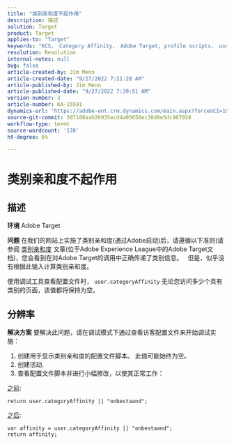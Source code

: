 ```yaml
---
title: "类别亲和度不起作用"
description: 描述
solution: Target
product: Target
applies-to: "Target"
keywords: "KCS， Category Affinity， Adobe Target, profile scripts， user.categoryAffinity"
resolution: Resolution
internal-notes: null
bug: false
article-created-by: Jim Menn
article-created-date: "9/27/2022 7:21:28 AM"
article-published-by: Jim Menn
article-published-date: "9/27/2022 7:39:51 AM"
version-number: 3
article-number: KA-15591
dynamics-url: "https://adobe-ent.crm.dynamics.com/main.aspx?forceUCI=1&pagetype=entityrecord&etn=knowledgearticle&id=05ff4dfb-343e-ed11-9db1-0022480866ad"
source-git-commit: 307108aab26935ecd4a05656ec30d6e5dc907028
workflow-type: tm+mt
source-wordcount: '178'
ht-degree: 6%

---
```


# 类别亲和度不起作用

## 描述


<b>环境</b>
Adobe Target

<b>问题</b>
在我们的网站上实施了类别亲和度(通过Adobe启动)后，请遵循以下准则(请参阅 [类别亲和度](https://docs.adobe.com/content/help/en/target/using/audiences/visitor-profiles/category-affinity.html "单击以关注链接https://docs.adobe.com/content/help/en/target/using/audiences/visitor-profiles/category-affinity.html") 文章(位于Adobe Experience League中的Adobe Target文档)，您会看到在对Adobe Target的调用中正确传递了类别信息。
 
但是，似乎没有根据此输入计算类别亲和度。

使用调试工具查看配置文件时， `user.categoryAffinity` 无论您访问多少个具有类别的页面，该值都将保持为空。


## 分辨率


<b>解决方案</b>
要解决此问题，请在调试模式下通过查看访客配置文件来开始调试实施：

1. 创建用于显示类别亲和度的配置文件脚本。 此值可能始终为空。
2. 创建活动.
3. 查看配置文件脚本并进行小幅修改，以使其正常工作：


<u>之前</u>:


```
return user.categoryAffinity || "onbestaand";
```


<u>之后</u>:


```
var affinity = user.categoryAffinity || "onbestaand";
return affinity;
```

